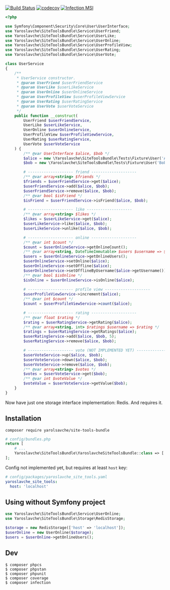 [![Build Status](https://travis-ci.org/yaroslavche/site-tools-bundle.svg?branch=master)](https://travis-ci.org/yaroslavche/site-tools-bundle)
[![codecov](https://codecov.io/gh/yaroslavche/site-tools-bundle/branch/master/graph/badge.svg)](https://codecov.io/gh/yaroslavche/site-tools-bundle)
[![Infection MSI](https://badge.stryker-mutator.io/github.com/yaroslavche/site-tools-bundle/master)](https://infection.github.io)

```php
<?php

use Symfony\Component\Security\Core\User\UserInterface;
use Yaroslavche\SiteToolsBundle\Service\UserFriend;
use Yaroslavche\SiteToolsBundle\Service\UserLike;
use Yaroslavche\SiteToolsBundle\Service\UserOnline;
use Yaroslavche\SiteToolsBundle\Service\UserProfileView;
use Yaroslavche\SiteToolsBundle\Service\UserRating;
use Yaroslavche\SiteToolsBundle\Service\UserVote;

class UserService
{
    /**
     * UserService constructor.
     * @param UserFriend $userFriendService
     * @param UserLike $userLikeService
     * @param UserOnline $userOnlineService
     * @param UserProfileView $userProfileViewService
     * @param UserRating $userRatingService
     * @param UserVote $userVoteService
     */
    public function __construct(
        UserFriend $userFriendService,
        UserLike $userLikeService,
        UserOnline $userOnlineService,
        UserProfileView $userProfileViewService,
        UserRating $userRatingService,
        UserVote $userVoteService
    ) {
        /** @var UserInterface $alice, $bob */
        $alice = new \Yaroslavche\SiteToolsBundle\Tests\Fixture\User('Alice');
        $bob = new \Yaroslavche\SiteToolsBundle\Tests\Fixture\User('Bob');

        # -------------------- friend --------------------
        /** @var array<string> $friends */
        $friends = $userFriendService->get($alice);
        $userFriendService->add($alice, $bob);
        $userFriendService->remove($alice, $bob);
        /** @var bool $isFriend */
        $isFriend = $userFriendService->isFriend($alice, $bob);

        # -------------------- like --------------------
        /** @var array<string> $likes */
        $likes = $userLikeService->get($alice);
        $userLikeService->like($alice, $bob);
        $userLikeService->unlike($alice, $bob);

        # -------------------- online --------------------
        /** @var int $count */
        $count = $userOnlineService->getOnlineCount();
        /** @var array<string, DateTimeImmutable> $users $username => $active */
        $users = $userOnlineService->getOnlineUsers();
        $userOnlineService->setOnline($alice);
        $userOnlineService->setOffline($alice);
        $userOnlineService->setOfflineByUsername($alice->getUsername());
        /** @var bool $isOnline */
        $isOnline = $userOnlineService->isOnline($alice);
        
        # -------------------- profile view --------------------
        $userProfileViewService->increment($alice);
        /** @var int $count */
        $count = $userProfileViewService->count($alice);

        # -------------------- rating --------------------
        /** @var float $rating */
        $rating = $userRatingService->getRating($alice);
        /** @var array<string, int> $ratings $username => $rating */
        $ratings = $userRatingService->getRatings($alice);
        $userRatingService->add($alice, $bob, 5);
        $userRatingService->remove($alice, $bob);

        # -------------------- vote (NOT IMPLEMENTED YET) --------------------
        $userVoteService->up($alice, $bob);
        $userVoteService->down($alice, $bob);
        $userVoteService->remove($alice, $bob);
        /** @var array<string> $votes */
        $votes = $userVoteService->get($bob);
        /** @var int $voteValue */
        $voteValue = $userVoteService->getValue($bob);
    }
}
```

Now have just one storage interface implementation: Redis. And requires it. 

## Installation

```shell script
composer require yarolsavche/site-tools-bundle
```

```php
# config/bundles.php
return [
    # ...
    Yaroslavche\SiteToolsBundle\YaroslavcheSiteToolsBundle::class => ['all' => true],
];
```

Config not implemented yet, but requires at least `host` key:
```yaml
# config/packages/yaroslavche_site_tools.yaml
yaroslavche_site_tools:
  host: 'localhost'
```

## Using without Symfony project
```php
use Yaroslavche\SiteToolsBundle\Service\UserOnline;
use Yaroslavche\SiteToolsBundle\Storage\RedisStorage;

$storage = new RedisStorage(['host' => 'localhost']);
$userOnline = new UserOnline($storage);
$users = $userOnline->getOnlineUsers();
```

## Dev

```shell script
$ composer phpcs
$ composer phpstan
$ composer phpunit
$ composer coverage
$ composer infection
```
